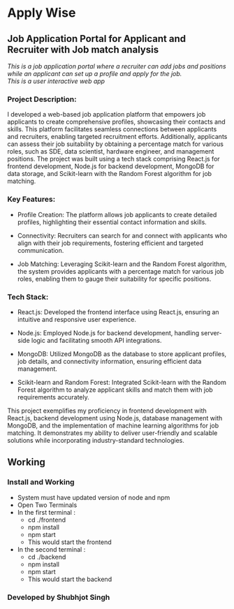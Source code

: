 # Apply Wise

## Job Application Portal for Applicant and Recruiter with Job match analysis

*This is a job application portal where a recruiter can add jobs and positions while an applicant can set up a profile and apply for the job.*  
*This is a user interactive web app*  


### Project Description:
I developed a web-based job application platform that empowers job applicants to create comprehensive profiles, showcasing their contacts and skills. This platform facilitates seamless connections between applicants and recruiters, enabling targeted recruitment efforts. Additionally, applicants can assess their job suitability by obtaining a percentage match for various roles, such as SDE, data scientist, hardware engineer, and management positions. The project was built using a tech stack comprising React.js for frontend development, Node.js for backend development, MongoDB for data storage, and Scikit-learn with the Random Forest algorithm for job matching.

### Key Features:
- Profile Creation: The platform allows job applicants to create detailed profiles, highlighting their essential contact information and skills.

- Connectivity: Recruiters can search for and connect with applicants who align with their job requirements, fostering efficient and targeted communication.

- Job Matching: Leveraging Scikit-learn and the Random Forest algorithm, the system provides applicants with a percentage match for various job roles, enabling them to gauge their suitability for specific positions.

### Tech Stack:
- React.js: Developed the frontend interface using React.js, ensuring an intuitive and responsive user experience.

- Node.js: Employed Node.js for backend development, handling server-side logic and facilitating smooth API integrations.

- MongoDB: Utilized MongoDB as the database to store applicant profiles, job details, and connectivity information, ensuring efficient data management.

- Scikit-learn and Random Forest: Integrated Scikit-learn with the Random Forest algorithm to analyze applicant skills and match them with job requirements accurately.

This project exemplifies my proficiency in frontend development with React.js, backend development using Node.js, database management with MongoDB, and the implementation of machine learning algorithms for job matching. It demonstrates my ability to deliver user-friendly and scalable solutions while incorporating industry-standard technologies.


## Working

### Install and Working

* System must have updated version of node and npm
* Open Two Terminals
* In the first terminal :   
    * cd ./frontend
    * npm install
    * npm start
    * This would start the frontend
* In the second terminal : 
    * cd ./backend
    * npm install
    * npm start
    * This would start the backend

### Developed by Shubhjot Singh 
